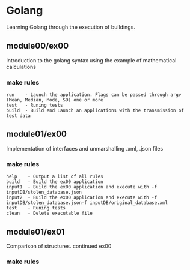 # Golang

Learning Golang through the execution of buildings.

## module00/ex00
Introduction to the golang syntax using the example of mathematical calculations

### make rules

```
run    - Launch the application. Flags can be passed through argv (Mean, Median, Mode, SD) one or more
test   - Runing tests
build  - Build end Launch an applications with the transmission of test data

```

## module01/ex00
Implementation of interfaces and unmarshalling .xml, .json files

### make rules

```
help    - Оutput a list of all rules
build   - Build the ex00 application
input1  - Build the ex00 application and execute with -f inputDB/stolen_database.json
input2  - Build the ex00 application and execute with -f inputDB/stolen_database.json-f inputDB/original_database.xml
test    - Runing tests
clean   - Delete executable file

```

## module01/ex01
Comparison of structures. continued ex00

### make rules

```

```